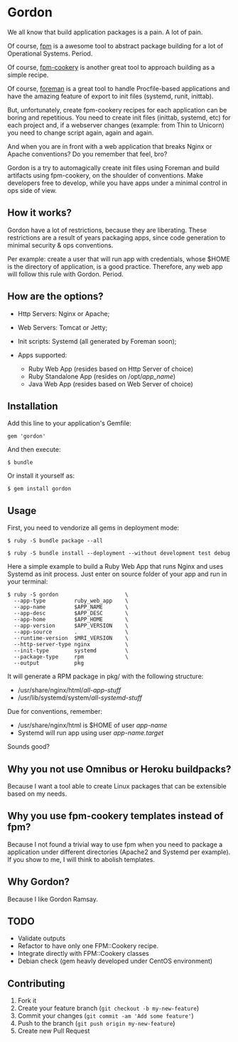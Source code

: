# Gordon

We all know that build application packages is a pain. A lot of pain.

Of course, [fpm](https://github.com/jordansissel/fpm) is a awesome tool to abstract package building for a lot of Operational Systems. Period.

Of course, [fpm-cookery](https://github.com/bernd/fpm-cookery) is another great tool to approach building as a simple recipe.

Of course, [foreman](https://github.com/ddollar/foreman) is a great tool to handle Procfile-based applications and have the amazing feature of export to init files (systemd, runit, inittab).

But, unfortunately, create fpm-cookery recipes for each application can be boring and repetitious. You need to create init files (inittab, systemd, etc) for each project and, if a webserver changes (example: from Thin to Unicorn) you need to change script again, again and again.

And when you are in front with a web application that breaks Nginx or Apache conventions? Do you remember that feel, bro?

Gordon is a try to automagically create init files using Foreman and build artifacts using fpm-cookery, on the shoulder of conventions. Make developers free to develop, while you have apps under a minimal control in ops side of view.

## How it works?

Gordon have a lot of restrictions, because they are liberating. These restrictions are a result of years packaging apps, since code generation to minimal security & ops conventions.

Per example: create a user that will run app with credentials, whose $HOME is the directory of application, is a good practice. Therefore, any web app will follow this rule with Gordon. Period.

## How are the options?

* Http Servers: Nginx or Apache;

* Web Servers: Tomcat or Jetty;

* Init scripts: Systemd (all generated by Foreman soon);

* Apps supported:

    * Ruby Web App (resides based on Http Server of choice)
    * Ruby Standalone App (resides on /opt/*app_name*)
    * Java Web App (resides based on Web Server of choice)

## Installation

Add this line to your application's Gemfile:

    gem 'gordon'

And then execute:

    $ bundle

Or install it yourself as:

    $ gem install gordon

## Usage

First, you need to vendorize all gems in deployment mode:

    $ ruby -S bundle package --all

    $ ruby -S bundle install --deployment --without development test debug

Here a simple example to build a Ruby Web App that runs Nginx and uses Systemd as init process. Just enter on source folder of your app and run in your terminal:

    $ ruby -S gordon                     \
      --app-type         ruby_web_app    \
      --app-name         $APP_NAME       \
      --app-desc         $APP_DESC       \
      --app-home         $APP_HOME       \
      --app-version      $APP_VERSION    \
      --app-source       .               \
      --runtime-version  $MRI_VERSION    \
      --http-server-type nginx           \
      --init-type        systemd         \
      --package-type     rpm             \
      --output           pkg

It will generate a RPM package in pkg/ with the following structure:

* /usr/share/nginx/html/*all-app-stuff*
* /usr/lib/systemd/system/*all-systemd-stuff*

Due for conventions, remember:

* /usr/share/nginx/html is $HOME of user *app-name*
* Systemd will run app using user *app-name.target*

Sounds good?

## Why you not use Omnibus or Heroku buildpacks?

Because I want a tool able to create Linux packages that can be extensible based on my needs.

## Why you use fpm-cookery templates instead of fpm?

Because I not found a trivial way to use fpm when you need to package a application under different directories (Apache2 and Systemd per example). If you show to me, I will think to abolish templates.

## Why Gordon?

Because I like Gordon Ramsay.

## TODO

* Validate outputs
* Refactor to have only one FPM::Cookery recipe.
* Integrate directly with FPM::Cookery classes
* Debian check (gem heavly developed under CentOS environment)

## Contributing

1. Fork it
2. Create your feature branch (`git checkout -b my-new-feature`)
3. Commit your changes (`git commit -am 'Add some feature'`)
4. Push to the branch (`git push origin my-new-feature`)
5. Create new Pull Request

